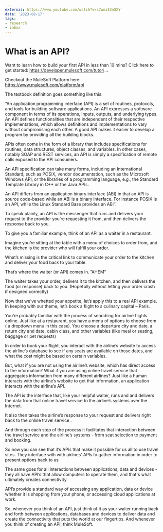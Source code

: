 ```yaml
---
external: https://www.youtube.com/watch?v=s7wmiS2mSXY
date: '2023-08-17'
tags:
- research
- inbox
---
```


# What is an API?

Want to learn how to build your first API in less than 10 mins? Click here to get started:
https://developer.mulesoft.com/tutori...

Checkout the MuleSoft Platform here: https://www.mulesoft.com/platform/api

The textbook definition goes something like this:

“An application programming interface (API) is a set of routines, protocols, and tools for building software applications. An API expresses a software component in terms of its operations, inputs, outputs, and underlying types. An API defines functionalities that are independent of their respective implementations, which allows definitions and implementations to vary without compromising each other. A good API makes it easier to develop a program by providing all the building blocks.

APIs often come in the form of a library that includes specifications for routines, data structures, object classes, and variables. In other cases, notably SOAP and REST services, an API is simply a specification of remote calls exposed to the API consumers.

An API specification can take many forms, including an International Standard, such as POSIX, vendor documentation, such as the Microsoft Windows API, or the libraries of a programming language, e.g., the Standard Template Library in C++ or the Java APIs.

An API differs from an application binary interface (ABI) in that an API is source code-based while an ABI is a binary interface. For instance POSIX is an API, while the Linux Standard Base provides an ABI”.

To speak plainly, an API is the messenger that runs and delivers your request to the provider you’re requesting it from, and then delivers the response back to you.

To give you a familiar example, think of an API as a waiter in a restaurant.

Imagine you’re sitting at the table with a menu of choices to order from, and the kitchen is the provider who will fulfill your order.

What’s missing is the critical link to communicate your order to the kitchen and deliver your food back to your table.

That’s where the waiter (or API) comes in. ”AHEM”

The waiter takes your order, delivers it to the kitchen, and then delivers the food (or response) back to you. (Hopefully without letting your order crash if designed correctly)


Now that we’ve whetted your appetite, let’s apply this to a real API example. In keeping with our theme, let’s book a flight to a culinary capital – Paris.


You’re probably familiar with the process of searching for airline flights online. Just like at a restaurant, you have a menu of options to choose from ( a dropdown menu in this case). You choose a departure city and date, a return city and date, cabin class, and other variables (like meal or seating, baggage or pet requests)

In order to book your flight, you interact with the airline’s website to access the airline’s database to see if any seats are available on those dates, and what the cost might be based on certain variables.


But, what if you are not using the airline’s website, which has direct access to the information? What if you are using online travel service that aggregates information from many different airlines? Just like a human interacts with the airline’s website to get that information, an application interacts with the airline’s API.


The API is the interface that, like your helpful waiter, runs and and delivers the data from that online travel service to the airline’s systems over the Internet.

It also then takes the airline’s response to your request and delivers right back to the online travel service .

And through each step of the process it facilitates that interaction between the travel service and the airline’s systems - from seat selection to payment and booking.

So now you can see that it’s APIs that make it possible for us all to use travel sites. They interface with with airlines’ APIs to gather information in order to present options back to us

The same goes for all interactions between applications, data and devices - they all have API’s that allow computers to operate them, and that's what ultimately creates connectivity.

API’s provide a standard way of accessing any application, data or device whether it is shopping from your phone, or accessing cloud applications at work.

So, whenever you think of an API, just think of it as your waiter running back and forth between applications, databases and devices to deliver data and create the connectivity that puts the world at our fingertips. And whenever you think of creating an API, think MuleSoft.
